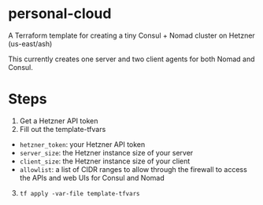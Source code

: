 # personal-cloud
A Terraform template for creating a tiny Consul + Nomad cluster on Hetzner (us-east/ash)

This currently creates one server and two client agents for both Nomad and Consul.

# Steps
1. Get a Hetzner API token
2. Fill out the template-tfvars
  - `hetzner_token`: your Hetzner API token
  - `server_size`: the Hetzner instance size of your server
  - `client_size`: the Hetzner instance size of your client
  - `allowlist`: a list of CIDR ranges to allow through the firewall to access the APIs and web UIs for Consul and Nomad
3. `tf apply -var-file template-tfvars`
